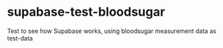 # supabase-test-bloodsugar
Test to see how Supabase works, using bloodsugar measurement data as test-data
